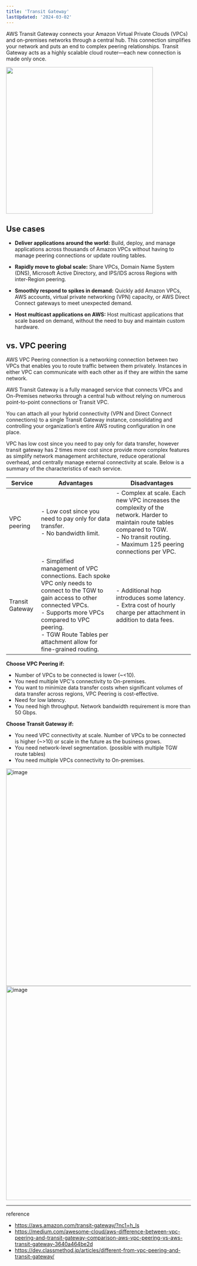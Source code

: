 ```yaml
---
title: 'Transit Gateway'
lastUpdated: '2024-03-02'
---
```


AWS Transit Gateway connects your Amazon Virtual Private Clouds (VPCs) and on-premises networks through a central hub. This connection simplifies your network and puts an end to complex peering relationships. Transit Gateway acts as a highly scalable cloud router—each new connection is made only once.

<img src="https://github.com/rlaisqls/TIL/assets/81006587/f2537ad9-58e3-4cc9-9375-e5a009f29c30" height=400px>

## Use cases

- **Deliver applications around the world:** Build, deploy, and manage applications across thousands of Amazon VPCs without having to manage peering connections or update routing tables.

- **Rapidly move to global scale:** Share VPCs, Domain Name System (DNS), Microsoft Active Directory, and IPS/IDS across Regions with inter-Region peering.

- **Smoothly respond to spikes in demand:** Quickly add Amazon VPCs, AWS accounts, virtual private networking (VPN) capacity, or AWS Direct Connect gateways to meet unexpected demand.

- **Host multicast applications on AWS:** Host multicast applications that scale based on demand, without the need to buy and maintain custom hardware.

## vs. VPC peering

AWS VPC Peering connection is a networking connection between two VPCs that enables you to route traffic between them privately. Instances in either VPC can communicate with each other as if they are within the same network.

AWS Transit Gateway is a fully managed service that connects VPCs and On-Premises networks through a central hub without relying on numerous point-to-point connections or Transit VPC.

You can attach all your hybrid connectivity (VPN and Direct Connect connections) to a single Transit Gateway instance, consolidating and controlling your organization’s entire AWS routing configuration in one place.

VPC has low cost since you need to pay only for data transfer, however transit gateway has 2 times more cost since provide more complex features as simplify network management architecture, reduce operational overhead, and centrally manage external connectivity at scale. Below is a summary of the characteristics of each service.

|Service|Advantages|Disadvantages|
|-|-|-|
|VPC peering|- Low cost since you need to pay only for data transfer.<br>- No bandwidth limit.|- Complex at scale. Each new VPC increases the complexity of the network. Harder to maintain route tables compared to TGW.<br>- No transit routing.<br>- Maximum 125 peering connections per VPC.|
|Transit Gateway|- Simplified management of VPC connections. Each spoke VPC only needs to connect to the TGW to gain access to other connected VPCs.<br>- Supports more VPCs compared to VPC peering.<br>- TGW Route Tables per attachment allow for fine-grained routing.|- Additional hop introduces some latency.<br>- Extra cost of hourly charge per attachment in addition to data fees.|

**Choose VPC Peering if:**
- Number of VPCs to be connected is lower (~<10).
- You need multiple VPC's connectivity to On-premises.
- You want to minimize data transfer costs when significant volumes of data transfer across regions, VPC Peering is cost-effective.
- Need for low latency.
- You need high throughput. Network bandwidth requirement is more than 50 Gbps.

**Choose Transit Gateway if:**
- You need VPC connectivity at scale. Number of VPCs to be connected is higher (~>10) or scale in the future as the business grows.
- You need network-level segmentation. (possible with multiple TGW route tables)
- You need multiple VPCs connectivity to On-premises.

<img width="593" alt="image" src="https://github.com/rlaisqls/TIL/assets/81006587/89a9273a-31bd-43a4-bcbd-fb7eef007d33">
<img width="584" alt="image" src="https://github.com/rlaisqls/TIL/assets/81006587/ff829cf2-57d0-4c1e-a9a4-34f84872659f">

---

reference
- https://aws.amazon.com/transit-gateway/?nc1=h_ls
- https://medium.com/awesome-cloud/aws-difference-between-vpc-peering-and-transit-gateway-comparison-aws-vpc-peering-vs-aws-transit-gateway-3640a464be2d
- https://dev.classmethod.jp/articles/different-from-vpc-peering-and-transit-gateway/
